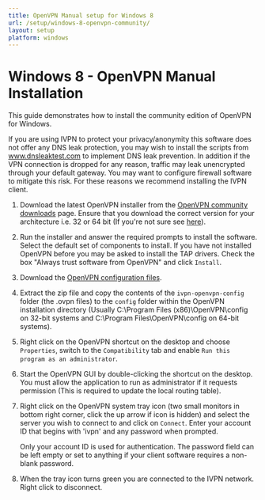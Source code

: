 ```yaml
---
title: OpenVPN Manual setup for Windows 8
url: /setup/windows-8-openvpn-community/
layout: setup
platform: windows
---
```

# Windows 8 - OpenVPN Manual Installation

This guide demonstrates how to install the community edition of OpenVPN for Windows.

<div markdown="1" class="notice notice--warning">
If you are using IVPN to protect your privacy/anonymity this software does not offer any DNS leak protection, you may wish to install the scripts from <a href="https://www.dnsleaktest.com">www.dnsleaktest.com</a> to implement DNS leak prevention. In addition if the VPN connection is dropped for any reason, traffic may leak unencrypted through your default gateway. You may want to configure firewall software to mitigate this risk. For these reasons we recommend installing the IVPN client.
</div>

1. Download the latest OpenVPN installer from the [OpenVPN community downloads](http://openvpn.net/index.php/download/community-downloads.html) page. Ensure that you download the correct version for your architecture i.e. 32 or 64 bit (If you're not sure see [here](http://windows.microsoft.com/en-us/windows7/find-out-32-or-64-bit)).

2. Run the installer and answer the required prompts to install the software. Select the default set of components to install. If you have not installed OpenVPN before you may be asked to install the TAP drivers. Check the box "Always trust software from OpenVPN" and click `Install`.

3. Download the [OpenVPN configuration files](/releases/config/ivpn-openvpn-config.zip).

4. Extract the zip file and copy the contents of the `ivpn-openvpn-config` folder (the .ovpn files) to the `config` folder within the OpenVPN installation directory (Usually C:\Program Files (x86)\OpenVPN\config on 32-bit systems and C:\Program Files\OpenVPN\config on 64-bit systems).

5. Right click on the OpenVPN shortcut on the desktop and choose `Properties`, switch to the `Compatibility` tab and enable `Run this program as an administrator`.

6. Start the OpenVPN GUI by double-clicking the shortcut on the desktop. You must allow the application to run as administrator if it requests permission (This is required to update the local routing table).

7. Right click on the OpenVPN system tray icon (two small monitors in bottom right corner, click the up arrow if icon is hidden) and select the server you wish to connect to and click on `Connect`. Enter your account ID that begins with 'ivpn' and any password when prompted.

   <div markdown="1" class="notice notice--info">
   Only your account ID is used for authentication. The password field can be left empty or set to anything if your client software requires a non-blank password.
   </div>

8.  When the tray icon turns green you are connected to the IVPN network. Right click to disconnect.
